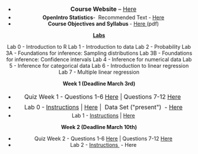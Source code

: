 <header>
<ul>
	<li><span style="line-height: 1.714285714; font-size: 1rem;"><strong>Course Website</strong> – </span><a style="line-height: 1.714285714; font-size: 1rem;" title="Coursera Stats" href="https://www.coursera.org/course/statistics" target="_blank">Here</a></li>
	<li><strong>OpenIntro Statistics</strong>-  Recommended Text - <a href="https://www.dropbox.com/s/tokfd9t86rbbstp/os2.pdf" target="_blank">Here</a></li>
	<li><b>Course Objectives and Syllabus </b>- <a href="https://dl.dropboxusercontent.com/u/6044937/Coursera%20Data%20Science/DASI/DASI%2000%20About%20Course.pdf" target="_blank">Here </a>(pdf)</li>
</ul>
<span style="text-decoration: underline;"><strong>Labs</strong></span>

Lab 0 - Introduction to R
Lab 1 - Introduction to data
Lab 2 - Probability
Lab 3A - Foundations for inference: Sampling distributions
Lab 3B - Foundations for inference: Confidence intervals
Lab 4 - Inference for numerical data
Lab 5 - Inference for categorical data
Lab 6 - Introduction to linear regression
Lab 7 - Multiple linear regression

<strong>Week 1 (Deadline March 3rd)</strong>
<ul>
	<li><span style="line-height: 1.714285714; font-size: 1rem;">Quiz Week 1 - Questions 1-6 <a href="https://dl.dropboxusercontent.com/u/6044937/Coursera%20Data%20Science/DASI/DASI%20Quiz%20Week%201.pdf" target="_blank">Here</a> | Questions 7-12 <a href="https://dl.dropboxusercontent.com/u/6044937/Coursera%20Data%20Science/DASI/DASI%20Quiz%20Week%201%20Part%202.pdf" target="_blank">Here</a> </span></li>
	<li><span style="line-height: 1.714285714; font-size: 1rem;">Lab 0 - <a href="https://dl.dropboxusercontent.com/u/6044937/Coursera%20Data%20Science/DASI/DASI-LabSheet0.pdf" target="_blank">Instructions</a> | </span><a style="line-height: 1.714285714; font-size: 1rem;" href="https://dl.dropboxusercontent.com/u/6044937/Coursera%20Data%20Science/DASI/DASI%20Lab%200.pdf" target="_blank">Here</a><span style="line-height: 1.714285714; font-size: 1rem;"> |  </span><span style="line-height: 1.714285714; font-size: 1rem;">Data Set ("present")  - </span><a style="line-height: 1.714285714; font-size: 1rem;" href="https://dl.dropboxusercontent.com/u/6044937/Coursera%20Data%20Science/DASI/present.r" target="_blank">Here</a></li>
	<li>Lab 1 - <a href="https://dl.dropboxusercontent.com/u/6044937/Coursera%20Data%20Science/DASI/DASI-LabSheet1.pdf" target="_blank">Instructions</a> | <a href="https://dl.dropboxusercontent.com/u/6044937/Coursera%20Data%20Science/DASI/DASI%20Lab%201.pdf" target="_blank">Here</a></li>
</ul>
<strong>Week 2 (Deadline March 10th)</strong>
<ul>
	<li>Quiz Week 2 - Questions 1-6 <a href="https://dl.dropboxusercontent.com/u/6044937/Coursera%20Data%20Science/DASI/DASI%20Quiz%20Week%202%20Part%201.pdf" target="_blank">Here</a> | Questions 7-12 <a href="https://dl.dropboxusercontent.com/u/6044937/Coursera%20Data%20Science/DASI/DASI%20Quiz%20Week%202%20Part%202.pdf" target="_blank">Here</a></li>
	<li>Lab 2 - <a href="https://dl.dropboxusercontent.com/u/6044937/Coursera%20Data%20Science/DASI/DASI-LabSheet2.pdf" target="_blank">Instructions </a> - Here</li>
</ul>
</header>
<div></div>
